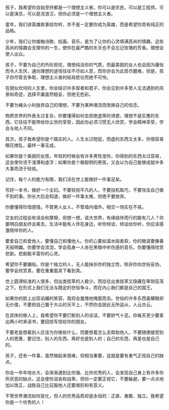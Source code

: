 孩子，我希望你自始至终都是一个理想主义者。你可以是农民，可以是工程师，可以是演员，可以是流浪汉，但你必须是一个理想主义者。

童年，我们讲英雄故事给你听，并不是一定要你成为英雄，而是希望你具有纯正的品格。

少年，我们让你接触诗歌、绘画、音乐，是为了让你的心灵填满高尚的情趣，这些高尚的情趣会支撑你的一生，使你在最严酷的冬天也不会忘记玫瑰的芳香。理想会使人出众。

孩子，不要为自己的外形担忧，理想纯洁你的气质，而最美貌的女人也会因为庸俗而令人生厌，通向理想的途径往往不尽如人意，而你亦会为此受尽磨难，但是，孩子你尽管去争取，理想主义者的结局悲壮而绝不可怜。

在貌似坎坷的人生里，你会结识许多智者和君子，你会见到许多旁人无法遇到的风景和奇迹，选择平庸虽然稳妥，但绝无色彩。

不要为蝇头小利放弃自己的理想，不要为某种潮流而改换自己的信念。

物质世界的外表太过复杂，你要懂得如何去拒绝虚荣的诱惑，理想不是实惠的东西，它往往不能带给你尘世的享受，因此你必须习惯无人欣赏，学会精神享受，学会与他人不同。 



其次，孩子我希望你是个踏实的人。人生太过短促，而虚的东西又太多，你很容易眼花缭乱，最终一事无成。

如果你是个美貌的女孩，年轻的时候会有许多男性宠你，你得到的东西太过容易，这会使你流于浅薄和虚浮；如果你是个极聪明的男孩，又会以为自己能够成就许多大事而流于轻佻。

记住，每个人的能力有限，我们活在世上能做好一件事足矣。

写好一本书，做好一个主妇。不要轻视平凡的人，不要投机取巧，不要攻击自己做不到的事。你长大后会知道，做好一件事太难，但绝不要放弃。

你要懂得珍惜感情。不管男人女人，不管墙内墙外，相交一场实在不易。

交友的过程会有误会和摩擦，但想一想，诺大世界，有缘结伴而行的能有几人？你要明白朋友终会离去，生活中能有人伴在身边，听你倾谈，倾谈给你听，你应该感激陪伴你的人。

要爱自己和爱他人，要懂自己和懂他人。你的心要如溪水般柔软，你的眼波要像春天般明媚。你要学会流泪，学会孤身一人坐在黑暗中听伤感的音乐。你要懂得欣赏悲剧，悲剧能丰富你的心灵。

希望你不要媚俗。你是个独立的人，无人能抹杀你的独立性，除非你向世俗妥协。要学会欣赏真，要在重重面具下看到真。

世上圆滑标准的人很多，但出类拔萃的人极少。而往往出类拔萃又隐藏在卑琐狂荡之下。在形式上我们无法与既定的世俗争斗，而在内心我们都是自己的国王。

如果你的脸上出现谄媚的笑容，我将会羞愧地掩面而去。世俗的许多东西虽耀眼却无价值，不要把自己置于大众的天平上，不然你会因此无所适从，人云亦云。



在具体的做人上，我希望你不要打断别人的谈话，不要娇气十足。你每天至少要拿出两小时来读书，要回信写信给你的朋友。

不要老是想着别人应该为你做些什么，而要想着怎么去帮助他人。不要随便接受别人的恩惠，要记住，别人的东西，再好也是别人的；自己的东西，再差也是自己的。

孩子，还有一件事，虽然做起来很难，但相当重要，这就是要有勇气正视自己的缺点。

你会一年年地长大，会渐渐遇到比你强、比你优秀的人，会发现自己身上有许多你所厌恶的缺点，这会使你沮丧和自卑，但你一定要正视它，不要躲避，要一点点地加以改正，战胜自己比征服他人还要艰巨和有意义。

不管世界潮流如何变化，但人的优秀品质却是永恒的：正直、勇敢、独立。我希望你是一个优秀的人！
